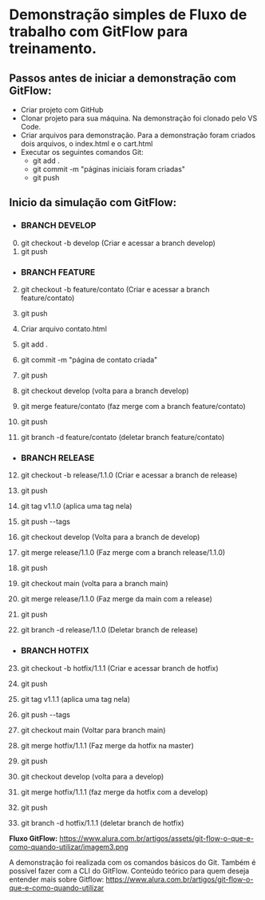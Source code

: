 # Demonstração simples de Fluxo de trabalho com GitFlow para treinamento.

## Passos antes de iniciar a demonstração com GitFlow:

* Criar projeto com GitHub
* Clonar projeto para sua máquina. Na demonstração foi clonado pelo VS Code.
* Criar arquivos para demonstração. Para a demonstração foram criados dois arquivos, o index.html  e o cart.html
* Executar os seguintes comandos Git:
   * git add .
   * git commit -m "páginas iniciais foram criadas"
   * git push

## Inicio da simulação com GitFlow:


* ### BRANCH DEVELOP

0. git checkout -b develop  (Criar e acessar a branch develop)
1. git push

* ### BRANCH FEATURE

2. git checkout -b feature/contato  (Criar e acessar a branch feature/contato)
3. git push

4. Criar arquivo contato.html

5. git add .  
6. git commit -m "página de contato criada" 
7. git push 

8. git checkout develop (volta para a branch develop)

9. git merge feature/contato  (faz merge com a branch feature/contato)
10. git push			

11. git branch -d feature/contato (deletar branch feature/contato)

* ### BRANCH RELEASE

12. git checkout -b release/1.1.0 (Criar e acessar a branch de release)
13. git push

14. git tag v1.1.0  (aplica uma tag nela)
15. git push --tags

16. git checkout develop  (Volta para a branch de develop)

17. git merge release/1.1.0 (Faz merge com a branch release/1.1.0)
18. git push

19. git checkout main (volta para a branch main)

20. git merge release/1.1.0 (Faz merge da main com a release)
21. git push

22. git branch -d release/1.1.0 (Deletar branch de release)


* ### BRANCH HOTFIX

23. git checkout -b hotfix/1.1.1  (Criar e acessar branch de hotfix)
24. git push

25. git tag v1.1.1  (aplica uma tag nela)
26. git push --tags

27. git checkout main (Voltar para branch main)

28. git merge hotfix/1.1.1  (Faz merge da hotfix na master)
29. git push

30. git checkout develop  (volta para a develop)

31. git merge hotfix/1.1.1  (faz merge da hotfix com a develop)
32. git push

33. git branch -d hotfix/1.1.1  (deletar branch de hotfix)


**Fluxo GitFlow:** https://www.alura.com.br/artigos/assets/git-flow-o-que-e-como-quando-utilizar/imagem3.png

A demonstração  foi realizada com os comandos básicos do Git. Também é possível fazer com a CLI do GitFlow. Conteúdo teórico para quem deseja entender mais sobre Gitflow:
https://www.alura.com.br/artigos/git-flow-o-que-e-como-quando-utilizar

